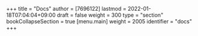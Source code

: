 +++
title = "Docs"
author = [7696122]
lastmod = 2022-01-18T07:04:04+09:00
draft = false
weight = 300
type = "section"
bookCollapseSection = true
[menu.main]
  weight = 2005
  identifier = "docs"
+++
